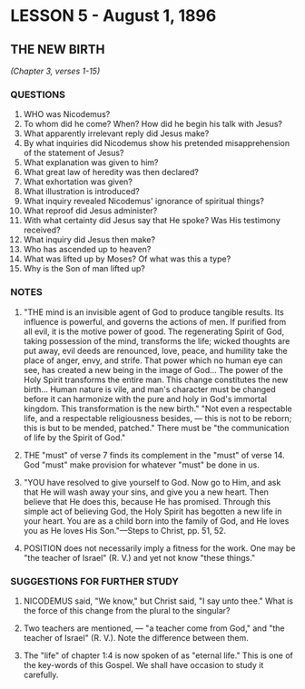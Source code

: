 # LESSON 5 - August 1, 1896

## THE NEW BIRTH
*(Chapter 3, verses 1-15)*

### QUESTIONS

1. WHO was Nicodemus?
2. To whom did he come? When? How did he begin his talk with Jesus?
3. What apparently irrelevant reply did Jesus make?
4. By what inquiries did Nicodemus show his pretended misapprehension of the statement of Jesus?
5. What explanation was given to him?
6. What great law of heredity was then declared?
7. What exhortation was given?
8. What illustration is introduced?
9. What inquiry revealed Nicodemus' ignorance of spiritual things?
10. What reproof did Jesus administer?
11. With what certainty did Jesus say that He spoke? Was His testimony received?
12. What inquiry did Jesus then make?
13. Who has ascended up to heaven?
14. What was lifted up by Moses? Of what was this a type?
15. Why is the Son of man lifted up?

### NOTES

1. "THE mind is an invisible agent of God to produce tangible results. Its influence is powerful, and governs the actions of men. If purified from all evil, it is the motive power of good. The regenerating Spirit of God, taking possession of the mind, transforms the life; wicked thoughts are put away, evil deeds are renounced, love, peace, and humility take the place of anger, envy, and strife. That power which no human eye can see, has created a new being in the image of God... The power of the Holy Spirit transforms the entire man. This change constitutes the new birth... Human nature is vile, and man's character must be changed before it can harmonize with the pure and holy in God's immortal kingdom. This transformation is the new birth." "Not even a respectable life, and a respectable religiousness besides, — this is not to be reborn; this is but to be mended, patched." There must be "the communication of life by the Spirit of God."

2. THE "must" of verse 7 finds its complement in the "must" of verse 14. God "must" make provision for whatever "must" be done in us.

3. "YOU have resolved to give yourself to God. Now go to Him, and ask that He will wash away your sins, and give you a new heart. Then believe that He does this, because He has promised. Through this simple act of believing God, the Holy Spirit has begotten a new life in your heart. You are as a child born into the family of God, and He loves you as He loves His Son."—Steps to Christ, pp. 51, 52.

4. POSITION does not necessarily imply a fitness for the work. One may be "the teacher of Israel" (R. V.) and yet not know "these things."

### SUGGESTIONS FOR FURTHER STUDY

1. NICODEMUS said, "We know," but Christ said, "I say unto thee." What is the force of this change from the plural to the singular?

2. Two teachers are mentioned, — "a teacher come from God," and "the teacher of Israel" (R. V.). Note the difference between them.

3. The "life" of chapter 1:4 is now spoken of as "eternal life." This is one of the key-words of this Gospel. We shall have occasion to study it carefully.